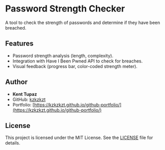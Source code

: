 # Password Strength Checker

A tool to check the strength of passwords and determine if they have been breached.

## Features
- Password strength analysis (length, complexity).
- Integration with Have I Been Pwned API to check for breaches.
- Visual feedback (progress bar, color-coded strength meter).

## Author
- **Kent Tupaz**
- GitHub: [kzkzkzt](https://github.com/kzkzkzt)
- Portfolio: [https://kzkzkzt.github.io/github-portfolio/](https://kzkzkzt.github.io/github-portfolio/)

## License
This project is licensed under the MIT License. See the [LICENSE](LICENSE) file for details.
